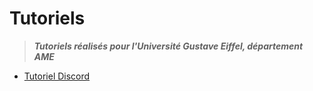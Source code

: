 # Tutoriels
> ***Tutoriels réalisés pour l'Université Gustave Eiffel, département AME***


* [Tutoriel Discord](./discord_tutoriel.md)